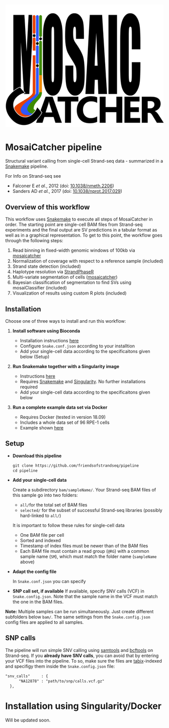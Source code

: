 ![mosaicatcher](mosaic_logo.png)
====================================
# MosaiCatcher pipeline

Structural variant calling from single-cell Strand-seq data - summarized in a [Snakemake](https://bitbucket.org/snakemake/snakemake) pipeline.

For Info on Strand-seq see

* Falconer E *et al.*, 2012 (doi: [10.1038/nmeth.2206](https://doi.org/10.1038/nmeth.2206))
* Sanders AD *et al.*, 2017 (doi: [10.1038/nprot.2017.029](https://doi.org/10.1038/nprot.2017.029))



## Overview of this workflow

This workflow uses [Snakemake](https://bitbucket.org/snakemake/snakemake) to
execute all steps of MosaiCatcher in order. The starting point are single-cell
BAM files from Strand-seq experiments and the final output are SV predictions in
a tabular format as well as in a graphical representation. To get to this point,
the workflow goes through the following steps:

  1. Read binning in fixed-width genomic windows of 100kb via [mosaicatcher](https://github.com/friendsofstrandseq/mosaicatcher)
  2. Normalization of coverage with respect to a reference sample (included)
  3. Strand state detection (included)
  4. Haplotype resolution via [StrandPhaseR](https://github.com/daewoooo/StrandPhaseR)
  5. Multi-variate segmentation of cells ([mosaicatcher](https://github.com/friendsofstrandseq/mosaicatcher))
  6. Bayesian classification of segmentation to find SVs using mosaiClassifier (included)
  7. Visualization of results using custom R plots (included)


## Installation

Choose one of three ways to install and run this workflow:

1. **Install software using Bioconda**

	* Installation instructions [here](docs/Bioconda.md)
	* Configure `Snake.conf.json` according to your installtion
	* Add your single-cell data according to the specificaitons given below (Setup)

2. **Run Snakemake together with a Singularity image**

	* Instructions [here](docs/mosaicatcher-pipeline.md)
	* Requires [Snakemake](https://bitbucket.org/snakemake/snakemake) and [Singularity](https://www.sylabs.io/docs/). No further installations required
	* Add your single-cell data according to the specificaitons given below

3. **Run a complete example data set via Docker**

	* Requires Docker (tested in version 18.09)
	* Includes a whole data set of 96 RPE-1 cells
	* Example shown [here](docs/mosaicatcher-pipeline-rpe-1.md)

## Setup

* **Download this pipeline**

	```
	git clone https://github.com/friendsofstrandseq/pipeline
	cd pipeline
	```

* **Add your single-cell data**

	Create a subdirectory `bam/sampleName/`. Your Strand-seq BAM files of this sample go into two folders:

	* `all/`for the total set of BAM files
	* `selected/` for the subset of successful Strand-seq libraries (possibly hard-linked to `all/`)

	It is important to follow these rules for single-cell data

	* One BAM file per cell
	* Sorted and indexed
	* Timestamp of index files must be newer than of the BAM files
	* Each BAM file must contain a read group (`@RG`) with a common sample name (`SM`),
	   which must match the folder name (`sampleName` above)

* **Adapt the config file**

	In `Snake.conf.json` you can specify

* **SNP call set, if available**
	If available, specify SNV calls (VCF) in `Snake.config.json`.
   Note that the sample name in the VCF must match the one in the BAM files.

**Note:** Multiple samples can be run simultaneously. Just create different subfolders
below `bam/`. The same settings from the `Snake.config.json` config files are
applied to all samples.

## SNP calls

  The pipeline will run simple SNV calling using [samtools](https://github.com/samtools/samtools) and [bcftools](https://github.com/samtools/bcftools) on Strand-seq. If you **already have
  SNV calls**, you can avoid that by entering your VCF files into the pipeline.
  To so, make sure the files are [tabix](https://github.com/samtools/tabix)-indexed
  and specifigy them inside the `Snake.config.json` file:
  ```
  "snv_calls"     : {
        "NA12878" : "path/to/snp/calls.vcf.gz"
    },
  ```



# Installation using Singularity/Docker

Will be updated soon.
